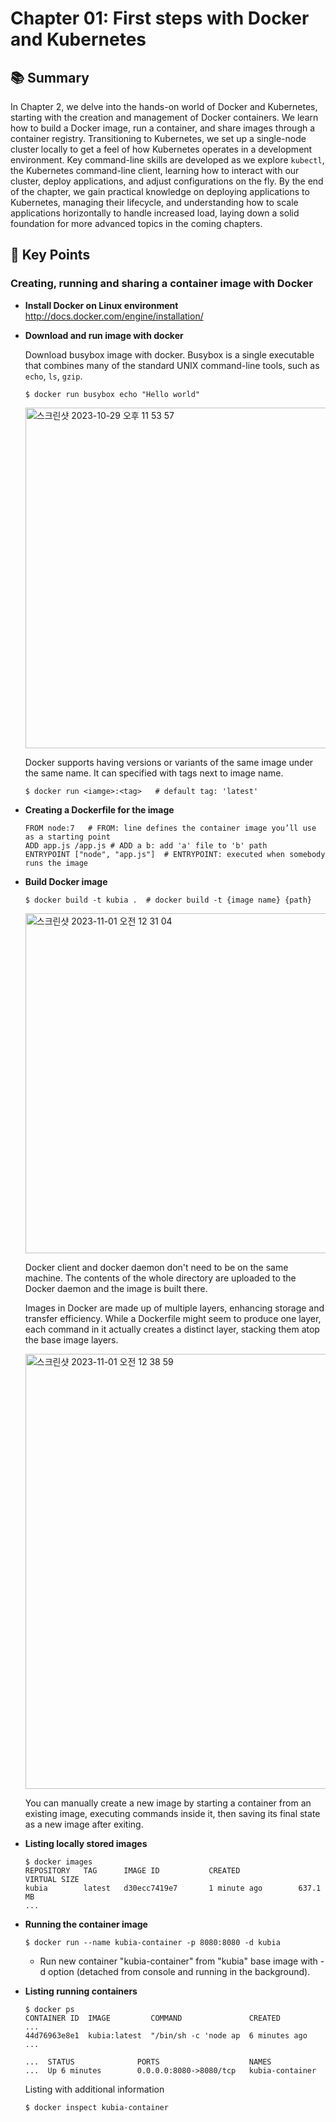 # Chapter 01: First steps with Docker and Kubernetes

## 📚 Summary

In Chapter 2, we delve into the hands-on world of Docker and Kubernetes, starting with the creation and management of Docker containers. We learn how to build a Docker image, run a container, and share images through a container registry. 
Transitioning to Kubernetes, we set up a single-node cluster locally to get a feel of how Kubernetes operates in a development environment. 
Key command-line skills are developed as we explore `kubectl`, the Kubernetes command-line client, learning how to interact with our cluster, deploy applications, and adjust configurations on the fly.
By the end of the chapter, we gain practical knowledge on deploying applications to Kubernetes, managing their lifecycle, and understanding how to scale applications horizontally to handle increased load, laying down a solid foundation for more advanced topics in the coming chapters.

## 📌 Key Points
### Creating, running and sharing a container image with Docker
- **Install Docker on Linux environment**
 http://docs.docker.com/engine/installation/
- **Download and run image with docker**
  
  Download busybox image with docker. Busybox is a single executable that combines many of the standard UNIX command-line tools, such as `echo`, `ls`, `gzip`.
  ```
  $ docker run busybox echo "Hello world"
  ```

  <img width="545" alt="스크린샷 2023-10-29 오후 11 53 57" src="https://github.com/Myoung-heeSeo/k8s-study-journey/assets/43746377/8b13370f-ae5d-4f5b-95d5-6e30205ac29e">

  Docker supports having versions or variants of the same image under the same name. It can specified with tags next to image name. 
  ```
  $ docker run <iamge>:<tag>   # default tag: 'latest'
  ```

- **Creating a Dockerfile for the image**
   ```
   FROM node:7   # FROM: line defines the container image you’ll use as a starting point
   ADD app.js /app.js # ADD a b: add 'a' file to 'b' path
   ENTRYPOINT ["node", "app.js"]  # ENTRYPOINT: executed when somebody runs the image
   ```
- **Build Docker image**
  ```
  $ docker build -t kubia .  # docker build -t {image name} {path}
  ```
  
  <img width="544" alt="스크린샷 2023-11-01 오전 12 31 04" src="https://github.com/Myoung-heeSeo/k8s-study-journey/assets/43746377/73d8a5f0-0dbe-40ff-8cf0-939232e1c1ec">
  
  Docker client and docker daemon don't need to be on the same machine. The contents of the whole directory are uploaded to the Docker daemon and the image is built there. 

  
  Images in Docker are made up of multiple layers, enhancing storage and transfer efficiency. While a Dockerfile might seem to produce one layer, each command in it actually creates a distinct layer, stacking them atop the base image layers.
  
  <img width="696" alt="스크린샷 2023-11-01 오전 12 38 59" src="https://github.com/Myoung-heeSeo/k8s-study-journey/assets/43746377/d542ad51-8550-4433-bf8f-a515dcaad4a6">

  You can manually create a new image by starting a container from an existing image, executing commands inside it, then saving its final state as a new image after exiting.

- **Listing locally stored images**
  ```
  $ docker images
  REPOSITORY   TAG      IMAGE ID           CREATED             VIRTUAL SIZE
  kubia        latest   d30ecc7419e7       1 minute ago        637.1 MB
  ...
  ```

- **Running the container image**
  ```
  $ docker run --name kubia-container -p 8080:8080 -d kubia
  ```
  - Run new container "kubia-container" from "kubia" base image with -d option (detached from console and running in the background).
 
- **Listing running containers**
  ```
  $ docker ps
  CONTAINER ID  IMAGE         COMMAND               CREATED        ...
  44d76963e8e1  kubia:latest  "/bin/sh -c 'node ap  6 minutes ago  ...
  
  ...  STATUS              PORTS                    NAMES
  ...  Up 6 minutes        0.0.0.0:8080->8080/tcp   kubia-container
  ```
  Listing with additional information
  ```
  $ docker inspect kubia-container
  ```
